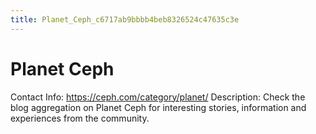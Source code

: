 ```yaml
---
title: Planet_Ceph_c6717ab9bbbb4beb8326524c47635c3e
---
```


# Planet Ceph

Contact Info: https://ceph.com/category/planet/
Description: Check the blog aggregation on Planet Ceph for interesting stories, information and experiences from the community.